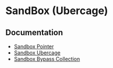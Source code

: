 # SandBox (Ubercage)

## Documentation

* [Sandbox Pointer](https://docs.google.com/document/d/1HSap8-J3HcrZvT7-5NsbYWcjfc0BVoops5TDHZNsnko/edit?tab=t.0#heading=h.ogy6syoz1817)
* [Sandbox Ubercage](https://docs.google.com/document/d/1FM4fQmIhEqPG8uGp5o9A-mnPB5BOeScZYpkHjo0KKA8/edit?tab=t.0#heading=h.xzptrog8pyxf)
* [Sandbox Bypass Collection](https://github.com/xv0nfers/V8-sbx-bypass-collection)
